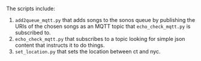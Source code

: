 The scripts include:
 1. `add2queue_mqtt.py` that adds songs to the sonos queue by publishing the URIs of the chosen songs as an MQTT topic that `echo_check_mqtt.py` is subscribed to.
 1. `echo_check_mqtt.py` that subscribes to a topic looking for simple json content that instructs it to do things.
 1. `set_location.py` that sets the location between ct and nyc.
